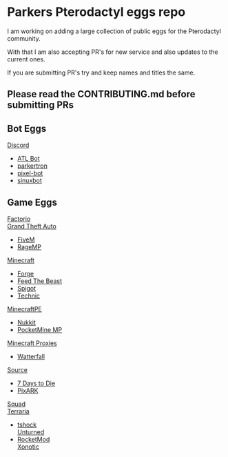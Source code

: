 # Parkers Pterodactyl eggs repo

I am working on adding a large collection of public eggs for the Pterodactyl community.

With that I am also accepting PR's for new service and also updates to the current ones.

If you are submitting PR's try and keep names and titles the same.

## Please read the CONTRIBUTING.md before submitting PRs

## Bot Eggs

[Discord](/bots/discord/)  
* [ATL Bot](/bots/discord/atlbot)  
* [parkertron](/bots/discord/parkertron/)  
* [pixel-bot](/bots/discord/pixelbot/)  
* [sinuxbot](/bots/discord/)  

## Game Eggs

[Factorio](/factorio/factorio/)  
[Grand Theft Auto](/gta/)  
* [FiveM](/gta/fivem/)  
* [RageMP](/gta/ragemp/)  

[Minecraft](/minecraft/)
* [Forge](/minecraft/forge/)  
* [Feed The Beast](/minecraft/ftb/)  
* [Spigot](/minecraft/pigot/)  
* [Technic](/minecraft/technic/)  

[MinecraftPE](/minecraft_pe/)  
* [Nukkit](/minecraft_pe/nukkit/)  
* [PocketMine MP](/minecraft_pe/pocketmine_mp/)  

[Minecraft Proxies](/minecraft_proxy/)  
* [Watterfall](/minecraft_proxy/waterfall/)  

[Source](/source_servers/)  
* [7 Days to Die](/source_servers/7dtd/)  
* [PixARK](/source_servers/pixark/)  

[Squad](/squad/)  
[Terraria](/terraria/)  
* [tshock](/terraria/tshock/)  
[Unturned](/unturned/)  
* [RocketMod](/unturned/rockermod/)  
[Xonotic](/xonotic/)  
